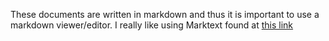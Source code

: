 These documents are written in markdown and thus it is important to use a markdown viewer/editor. I really like using Marktext found at [this link](https://github.com/marktext/marktext/releases)

